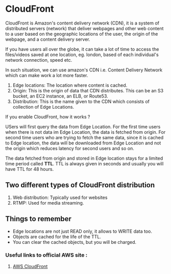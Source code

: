 # CloudFront

CloudFront is Amazon's content delivery network (CDN), it is a system of distributed servers (network) that deliver webpages and other web content to a user based on the geographic locations of the user, the origin of the webpage, and a content delivery server.

If you have users all over the globe, it can take a lot of time to access the files/videos saved at one location, eg. london, based of each individual's network connection, speed etc.

In such situation, we can use amazon's CDN i.e. Content Delivery Network which can make work a lot more faster.

1. Edge locations: The location where content is cached.
2. Origin: This is the origin of data that CDN distributes. This can be an S3 bucket, an EC2 instance, an ELB, or Route53.
3. Distribution: This is the name given to the CDN which consists of collection of Edge Locations.

If you enable CloudFront, how it works ?

USers will first query the data from Edge Location. For the first time users when there is not data im Edge Location, the data is fetched from origin. For second time users who are trying to fetch the same data, since it is cached to Edge location, the data will be downloaded from Edge Location and not the origin which reduces latency for second users and so on.

The data fetched from origin and stored in Edge location stays for a limited time period called <b>TTL</b>. TTL is always given in seconds and usually you will have TTL for 48 hours.

## Two different types of CloudFront distribution

1. Web distribution: Typically used for websites
2. RTMP: Used for media streaming.

## Things to remember

* Edge locations are not just READ only, it allows to WRITE data too.
* Objects are cached for the life of the TTL.
* You can clear the cached objects, but you will be charged.

### Useful links to official AWS site :

1. [AWS CloudFront](https://aws.amazon.com/cloudfront/)